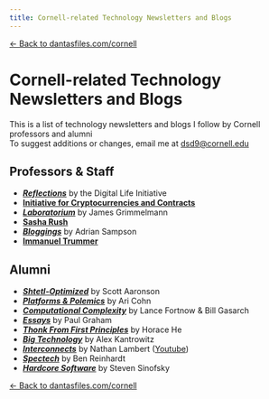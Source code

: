 ```yaml
---
title: Cornell-related Technology Newsletters and Blogs
---
```


[← Back to dantasfiles.com/cornell](https://dantasfiles.com/cornell)

# Cornell-related Technology Newsletters and Blogs

This is a list of technology newsletters and blogs I follow by Cornell professors and alumni<br>To suggest additions or changes, email me at [dsd9@cornell.edu](mailto:dsd9@cornell.edu)

## Professors & Staff
* [**_Reflections_**](https://www.dli.tech.cornell.edu/blog) by the Digital Life Initiative
* [**Initiative for Cryptocurrencies and Contracts**](https://www.youtube.com/@ic3initiativeforcryptocurr114)
* [**_Laboratorium_**](https://3d.laboratorium.net/) by James Grimmelmann
* [**Sasha Rush**](https://www.youtube.com/@srush_nlp)
* [**_Bloggings_**](https://www.cs.cornell.edu/~asampson/blog/) by Adrian Sampson
* [**Immanuel Trummer**](https://www.youtube.com/@immanueltrummer4111)


## Alumni
* [**_Shtetl-Optimized_**](https://scottaaronson.blog/) by Scott Aaronson
* [**_Platforms & Polemics_**](https://aricohn.substack.com/) by Ari Cohn
* [**_Computational Complexity_**](https://blog.computationalcomplexity.org/) by Lance Fortnow & Bill Gasarch
* [**_Essays_**](https://paulgraham.com/articles.html) by Paul Graham
* [**_Thonk From First Principles_**](https://www.thonking.ai/) by Horace He
* [**_Big Technology_**](https://www.bigtechnology.com/) by Alex Kantrowitz
* [**_Interconnects_**](https://www.interconnects.ai/) by Nathan Lambert ([Youtube](https://www.youtube.com/@natolambert))
* [**_Spectech_**](https://blog.spec.tech/) by Ben Reinhardt
* [**_Hardcore Software_**](https://hardcoresoftware.learningbyshipping.com/) by Steven Sinofsky

[← Back to dantasfiles.com/cornell](https://dantasfiles.com/cornell)
